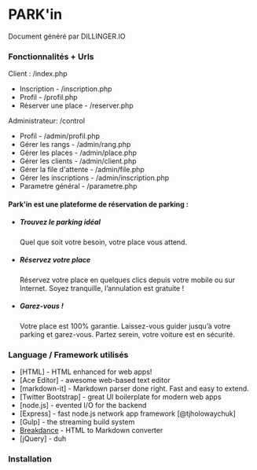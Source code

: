 # PARK'in

Document généré par DILLINGER.IO


### Fonctionnalités + Urls

Client : /index.php
  - Inscription - /inscription.php 
  - Profil - /profil.php
  - Réserver une place - /reserver.php


Administrateur: /control
  - Profil - /admin/profil.php
  - Gérer les rangs - /admin/rang.php 
  - Gérer les places - /admin/place.php
  - Gérer les clients - /admin/client.php
  - Gérer la file d'attente - /admin/file.php
  - Gérer les inscriptions - /admin/inscription.php
  - Parametre général - /parametre.php

  
#### Park'in est une plateforme de réservation de parking :
* ##### Trouvez le parking idéal
   
     Quel que soit votre besoin, votre place vous attend.
* ##### Réservez votre place
 
    Réservez votre place en quelques clics depuis votre mobile ou sur Internet. Soyez tranquille, l’annulation est gratuite !
* ##### Garez-vous !
 
    Votre place est 100% garantie. Laissez-vous guider jusqu’à votre parking et garez-vous. Partez serein, votre voiture est en sécurité.


### Language / Framework utilisés


* [HTML] - HTML enhanced for web apps!
* [Ace Editor] - awesome web-based text editor
* [markdown-it] - Markdown parser done right. Fast and easy to extend.
* [Twitter Bootstrap] - great UI boilerplate for modern web apps
* [node.js] - evented I/O for the backend
* [Express] - fast node.js network app framework [@tjholowaychuk]
* [Gulp] - the streaming build system
* [Breakdance](http://breakdance.io) - HTML to Markdown converter
* [jQuery] - duh


### Installation



